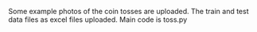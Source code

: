 Some example photos of the coin tosses are uploaded.
The train and test data files as excel files uploaded.
Main code is toss.py
